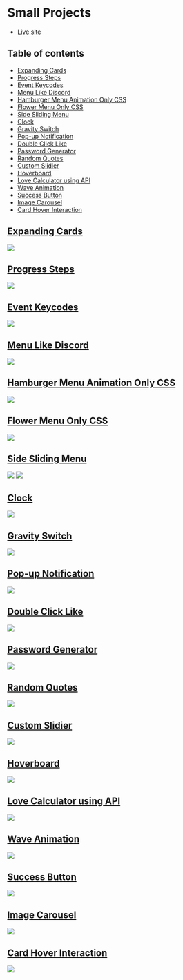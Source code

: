 # Small Projects

- [Live site](https://jeda777.github.io/small-projects/)

## Table of contents

- [Expanding Cards](#Expanding-Cards)
- [Progress Steps](#Progress-Steps)
- [Event Keycodes](#Event-Keycodes)
- [Menu Like Discord](#Menu-Like-Discord)
- [Hamburger Menu Animation Only CSS](#Hamburger-Menu-Animation-Only-CSS)
- [Flower Menu Only CSS](#Flower-Menu-Only-CSS)
- [Side Sliding Menu](#Side-Sliding-Menu)
- [Clock](#Clock)
- [Gravity Switch](#Gravity-Switch)
- [Pop-up Notification](#Pop-up-Notification)
- [Double Click Like](#Double-Click-Like)
- [Password Generator](#Password-Generator)
- [Random Quotes](#Random-Quotes)
- [Custom Slidier](#Custom-Slidier)
- [Hoverboard](#Hoverboard)
- [Love Calculator using API](#Love-Calculator-using-API)
- [Wave Animation](#Wave-Animation)
- [Success Button](#Success-Button)
- [Image Carousel](#Image-Carousel)
- [Card Hover Interaction](#Card-Hover-Interaction)

## [Expanding Cards](https://jeda777.github.io/small-projects/Expanding%20Cards/index.html)

![](./Screenshots/ExpandingCards.png)

## [Progress Steps](https://jeda777.github.io/small-projects/Progress%20Steps/index.html)

![](./Screenshots/ProgressSteps.png)

## [Event Keycodes](https://jeda777.github.io/small-projects/Event%20Keycodes/index.html)

![](./Screenshots/EventKeycodes.png)

## [Menu Like Discord](https://jeda777.github.io/small-projects/Menu%20Like%20Discord/index.html)

![](./Screenshots/DiscordLikeMenu.png)

## [Hamburger Menu Animation Only CSS](https://jeda777.github.io/small-projects/Hamburger%20Menu%20Animation/index.html)

![](./Screenshots/HamburgerMenuAnimation.png)

## [Flower Menu Only CSS](https://jeda777.github.io/small-projects/Flower%20Menu/index.html)

![](./Screenshots/FlowerMenu.png)

## [Side Sliding Menu](https://jeda777.github.io/small-projects/Side%20Sliding%20Menu/index.html)

![](./Screenshots/SideSlidingMenu1.png)
![](./Screenshots/SideSlidingMenu2.png)

## [Clock](https://jeda777.github.io/small-projects/Clock/index.html)

![](./Screenshots/Clock.png)

## [Gravity Switch](https://jeda777.github.io/small-projects/Gravity%20Switch/index.html)

![](./Screenshots/GravitySwitch.png)

## [Pop-up Notification](https://jeda777.github.io/small-projects/Pop-up%20Notification/index.html)

![](./Screenshots/Pop-upNotification.png)

## [Double Click Like](https://jeda777.github.io/small-projects/Double%20Click%20Like/index.html)

![](./Screenshots/DoubleClickLike.png)

## [Password Generator](https://jeda777.github.io/small-projects/Password%20Generator/index.html)

![](./Screenshots/PasswordGenerator.png)

## [Random Quotes](https://jeda777.github.io/small-projects/Random%20Quotes/index.html)

![](./Screenshots/RandomQuotes.png)

## [Custom Slidier](https://jeda777.github.io/small-projects/Custom%20Slider/index.html)

![](./Screenshots/CustomSlider.png)

## [Hoverboard](https://jeda777.github.io/small-projects/Hoverboard/index.html)

![](./Screenshots/Hoverboard.png)

## [Love Calculator using API](https://jeda777.github.io/small-projects/Love%20Calculator/index.html)

![](./Screenshots/LoveCalculator.png)

## [Wave Animation](https://jeda777.github.io/small-projects/Wave%20Animation/index.html)

![](./Screenshots/WaveAnimation.png)

## [Success Button](https://jeda777.github.io/small-projects/Success%20Button/index.html)

![](./Screenshots/SuccessButton.png)

## [Image Carousel](https://jeda777.github.io/small-projects/Image%20Carousel/index.html)

![](./Screenshots/ImageCarousel.png)

## [Card Hover Interaction](https://jeda777.github.io/small-projects/Card%20Hover%20Interaction/index.html)

![](./Screenshots/CardHoverInteraction.png)
